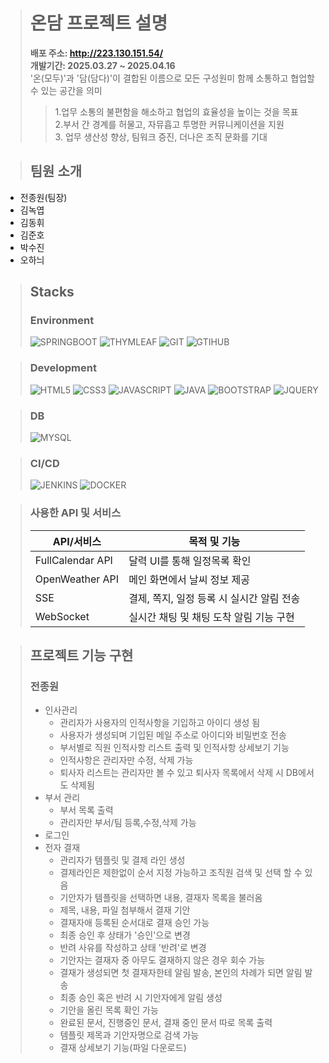 > # 온담 프로젝트 설명
> **배포 주소: http://223.130.151.54/** <br/> **개발기간: 2025.03.27 ~ 2025.04.16**<br/>
> '온(모두)'과 '담(담다)'이 결합된 이름으로 모든 구성원미 함께 소통하고 협업할 수 있는 공간을 의미
> >1.업무 소통의 불편함을 해소하고 협업의 효율성을 높이는 것을 목표<br/>
> >2.부서 간 경계를 허물고, 자뮤흡고 투명한 커뮤니케이션을 지원<br/>
> >3. 업무 생산성 향상, 팀워크 증진, 더나은 조직 문화를 기대<br/>

> ## 팀원 소개
- 전종원(팀장)
- 김녹엽
- 김동휘
- 김준호
- 박수진
- 오하늬

> ## Stacks
>### Environment
>![SPRINGBOOT](https://img.shields.io/badge/springboot-6DB33F?style=for-the-badge&logo=springboot&logoColor=white)
>![THYMLEAF](https://img.shields.io/badge/thymleaf-005F0F?style=for-the-badge&logo=thymlef&logoColor=white)
>![GIT](https://img.shields.io/badge/git-F05032?style=for-the-badge&logo=git&logoColor=white)
>![GTIHUB](https://img.shields.io/badge/github-181717?style=for-the-badge&logo=github&logoColor=white)

>### Development
>![HTML5](https://img.shields.io/badge/html5-E34F26?style=for-the-badge&logo=html5&logoColor=white)
>![CSS3](https://img.shields.io/badge/css3-1572B6?style=for-the-badge&logo=css3&logoColor=white)
>![JAVASCRIPT](https://img.shields.io/badge/javascipt-F7DF1E?style=for-the-badge&logo=javascript&logoColor=white)
>![JAVA](https://img.shields.io/badge/java-FF7800?style=for-the-badge&logo=java&logoColor=white)
>![BOOTSTRAP](https://img.shields.io/badge/bootstrap-7952B3?style=for-the-badge&logo=bootstrap&logoColor=white)
>![JQUERY](https://img.shields.io/badge/jquery-0769AD?style=for-the-badge&logo=jquery&logoColor=white)

>### DB
>![MYSQL](https://img.shields.io/badge/mysql-4479A1?style=for-the-badge&logo=mysql&logoColor=white)

>### CI/CD
>![JENKINS](https://img.shields.io/badge/jenkins-D24939?style=for-the-badge&logo=jenkins&logoColor=white)
>![DOCKER](https://img.shields.io/badge/docker-2496ED?style=for-the-badge&logo=docker&logoColor=white)

>### 사용한 API 및 서비스
>| API/서비스 | 목적 및 기능 |
>|------|------|
>| FullCalendar API | 달력 UI를 통해 일정목록 확인 |
>| OpenWeather API | 메인 화면에서 날씨 정보 제공 |
>| SSE | 결제, 쪽지, 일정 등록 시 실시간 알림 전송 |
>| WebSocket | 실시간 채팅 및 채팅 도착 알림 기능 구현 |

> ## 프로젝트 기능 구현
> ### 전종원
> - 인사관리
>   - 관리자가 사용자의 인적사항을 기입하고 아이디 생성 됨
>   - 사용자가 생성되며 기입된 메일 주소로 아이디와 비밀번호 전송
>   - 부서별로 직원 인적사항 리스트 출력 및 인적사항 상세보기 기능
>   - 인적사항은 관리자만 수정, 삭제 가능
>   - 퇴사자 리스트는 관리자만 볼 수 있고 퇴사자 목록에서 삭제 시 DB에서도 삭제됨
> - 부서 관리
>   - 부서 목록 출력
>   - 관리자만 부서/팀 등록,수정,삭제 가능
> - 로그인
> - 전자 결재
>    - 관리자가 템플릿 및 결제 라인 생성
>    - 결제라인은 제한없이 순서 지정 가능하고 조직원 검색 및 선택 할 수 있음
>    - 기안자가 템플릿을 선택하면 내용, 결재자 목록을 불러옴
>    - 제목, 내용, 파일 첨부해서 결재 기안
>    - 결재자애 등록된 순서대로 결재 승인 가능
>    - 최종 승인 후 상태가 '승인'으로 변경
>    - 반려 사유를 작성하고 상태 '반려'로 변경
>    - 기안자는 결재자 중 아무도 결재하지 않은 경우 회수 가능
>    - 결재가 생성되면 첫 결재자한테 알림 발송, 본인의 차례가 되면 알림 발송
>    - 최종 승인 혹은 반려 시 기안자에게 알림 생성
>    - 기안을 올린 목록 확인 가능
>    - 완료된 문서, 진행중인 문서, 결재 중인 문서 따로 목록 출력
>    - 템플릿 제목과 기안자명으로 검색 가능
>    - 결재 상세보기 기능(파일 다운로드)
